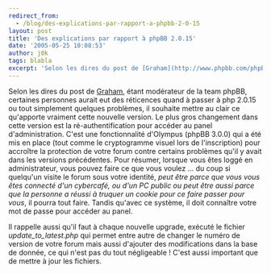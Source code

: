 ```yaml
---
redirect_from:
  - /blog/des-explications-par-rapport-a-phpbb-2-0-15
layout: post
title: 'Des explications par rapport à phpBB 2.0.15'
date: '2005-05-25 10:08:53'
author: j0k
tags: blabla
excerpt: 'Selon les dires du post de [Graham](http://www.phpbb.com/phpBB/viewtopic.php?f=14&amp;t=292017), étant modérateur de la team phpBB, certaines personnes aurait eut des réticences quand à passer à php 2.0.15 ou tout simplement quelques problèmes, il souhaite mettre au clair ce qu''apporte vraiment cette nouvelle version.   )   Le plus gros changement dans      ...'
---
```


Selon les dires du post de [Graham](http://www.phpbb.com/phpBB/viewtopic.php?f=14&amp;t=292017), étant modérateur de la team phpBB, certaines personnes aurait eut des réticences quand à passer à php 2.0.15 ou tout simplement quelques problèmes, il souhaite mettre au clair ce qu'apporte vraiment cette nouvelle version.      Le plus gros changement dans cette version est la ré-authentification pour accéder au panel d'administration. C'est une fonctionnalité d'Olympus (phpBB 3.0.0) qui a été mis en place (tout comme le cryptogramme visuel lors de l'inscription) pour accroître la protection de votre forum contre certains problèmes qu'il y avait dans les versions précédentes. Pour résumer, lorsque vous êtes loggé en administrateur, vous pouvez faire ce que vous voulez ... du coup si quelqu'un visite le forum sous votre identité, *peut être parce que vous vous êtes connecté d'un cybercafé, ou d'un PC public ou peut être aussi parce que la personne a réussi à truquer un cookie pour ce faire passer pour vous*, il pourra tout faire. Tandis qu'avec ce système, il doit connaître votre mot de passe pour accéder au panel.

Il rappelle aussi qu'il faut à chaque nouvelle upgrade, exécuté le fichier *update_to_latest.php* qui permet entre autre de changer le numéro de version de votre forum mais aussi d'ajouter des modifications dans la base de donnée, ce qui n'est pas du tout négligeable !   C'est aussi important que de mettre à jour les fichiers.
